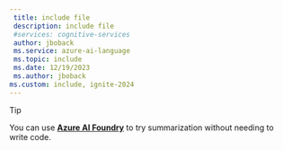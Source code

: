 ```yaml
---
 title: include file
 description: include file
 #services: cognitive-services
 author: jboback
 ms.service: azure-ai-language
 ms.topic: include
 ms.date: 12/19/2023
 ms.author: jboback
ms.custom: include, ignite-2024
---
```


> [!TIP]
> You can use [**Azure AI Foundry**](../../../ai-studio/what-is-ai-studio.md) to try summarization without needing to write code. 
